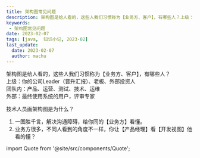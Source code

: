 ```yaml
---
title: 架构图常见问题
description: 架构图是给人看的，这些人我们习惯称为【业务方、客户】，有哪些人？上级：你的公司Leader（晋升汇报）、老板、外部投资人
keywords:
 - 架构图常见问题
date: 2023-02-07
tags: [java,  知识小记, 2023-02]
last_update:
  date: 2023-02-07
  author: machu
---
```




架构图是给人看的，这些人我们习惯称为【业务方、客户】，有哪些人？  
上级：你的公司Leader（晋升汇报）、老板、外部投资人  
团队内：产品、运营、测试、技术、运维  
外部：最终使用系统的用户，评审专家  

技术人员画架构图是为什么？  
1. 一图胜千言，解决沟通障碍，给你同的【业务方】看懂。  
2. 业务方很多，不同人看到的角度不一样，你让【产品经理】看【开发视图】他看的懂？



import Quote from '@site/src/components/Quote';

> <Quote></Quote>
